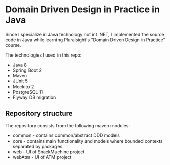 # Domain Driven Design in Practice in Java

Since I specialize in Java technology not int .NET, I implemented the source code 
in Java while learning Pluralsight's "Domain Driven Design in Practice" course.

The technologies I used in this repo:
- Java 8
- Spring Boot 2
- Maven
- JUnit 5
- Mockito 2
- PostgreSQL 11
- Flyway DB migration

Repository structure
---
The repository consists from the following maven modules:
- common - contains common/abstract DDD models
- core - contains main functionality and models where bounded contexts separated by packages
- web - UI of SnackMachine project
- webAtm - UI of ATM project